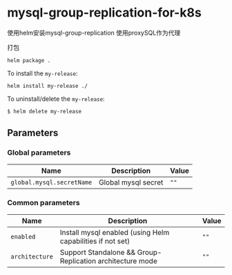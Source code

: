 # mysql-group-replication-for-k8s
使用helm安装mysql-group-replication 使用proxySQL作为代理

打包
```
helm package .
```

To install the `my-release`:
```
helm install my-release ./
```

To uninstall/delete the `my-release`:

```bash
$ helm delete my-release
```

## Parameters

### Global parameters

| Name                      | Description                                     | Value |
| ------------------------- | ----------------------------------------------- | ----- |
| `global.mysql.secretName` | Global mysql secret                             | `""`  |


### Common parameters

| Name                     | Description                                                                                               | Value           |
| ------------------------ | --------------------------------------------------------------------------------------------------------- | --------------- |
| `enabled`                | Install mysql enabled (using Helm capabilities if not set)                                                | `""`            |
| `architecture`           | Support Standalone && Group-Replication architecture mode                                                 | `""`            |